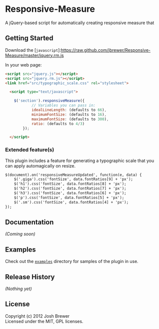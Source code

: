Responsive-Measure
==================

A jQuery-based script for automatically creating responsive measure that 

## Getting Started
Download the [`javascript`]:https://raw.github.com/jbrewer/Responsive-Measure/master/jquery.rm.js

In your web page:

```html
<script src="jquery.js"></script>
<script src="jquery.rm.js"></script>
<link href="src/typographic_scale.css" rel="stylesheet">

  <script type="text/javascript">

  	$('section').responsiveMeasure({
			// Variables you can pass in:
			idealLineLength: (defaults to 66),
			minimumFontSize: (defaults to 16),
			maximumFontSize: (defaults to 300),
			ratio: (defaults to 4/3)
		});

  </script>
```

### Extended feature(s)

This plugin includes a feature for generating a typographic scale that you can apply automagically on resize. 

```html
$(document).on('responsiveMeasureUpdated', function(e, data) {
	$('.giga').css('fontSize', data.fontRatios[9] + 'px');
	$('h1').css('fontSize', data.fontRatios[8] + 'px');
	$('h2').css('fontSize', data.fontRatios[7] + 'px');
	$('h3').css('fontSize', data.fontRatios[6] + 'px');
	$('p').css('fontSize', data.fontRatios[5] + 'px');
	$('.sm').css('fontSize', data.fontRatios[4] + 'px');
});
```

## Documentation
_(Coming soon)_

## Examples

Check out the [`examples`](http://jbrewer.github.com/Responsive-Measure/examples) directory for samples of the plugin in use.

## Release History
_(Nothing yet)_

## License
Copyright (c) 2012 Josh Brewer  
Licensed under the MIT, GPL licenses.
